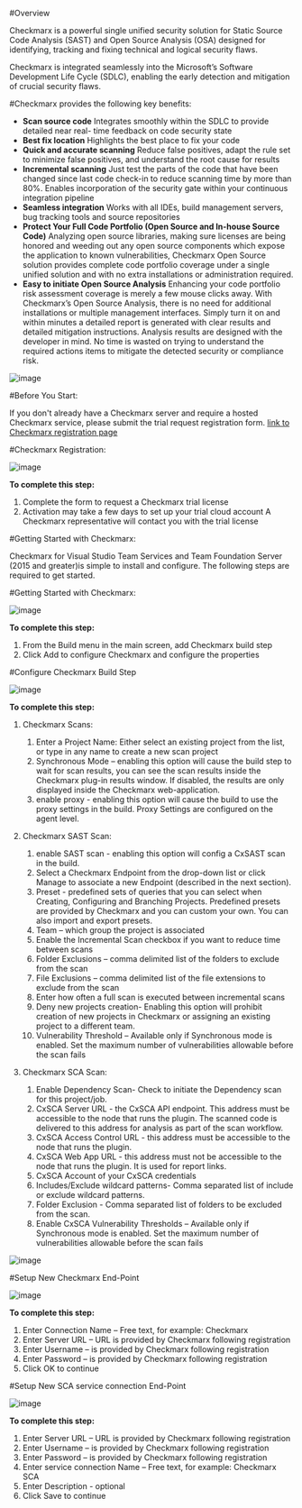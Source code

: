 #Overview

Checkmarx is a powerful single unified security solution for Static Source Code Analysis (SAST) and Open Source Analysis (OSA) designed for identifying, tracking and fixing technical and logical security flaws.

Checkmarx is integrated seamlessly into the Microsoft’s Software Development Life Cycle (SDLC), enabling
the early detection and mitigation of crucial security flaws.



#Checkmarx provides the following key benefits:

- **Scan source code**
Integrates smoothly within the SDLC to provide detailed near real- time feedback on code security state
- **Best fix location**
Highlights the best place to fix your code
- **Quick and accurate scanning**
Reduce false positives, adapt the rule set to minimize false positives, and understand the root cause
for results
- **Incremental scanning**
Just test the parts of the code that have been changed since last code check-in to reduce scanning time by
more than 80%. Enables incorporation of the security gate within your continuous integration pipeline
- **Seamless integration**
Works with all IDEs, build management servers, bug tracking tools and source repositories
- **Protect Your Full Code Portfolio (Open Source and In-house Source Code)**
Analyzing open source libraries, making sure licenses are being honored and weeding out any open source components which expose the application to known vulnerabilities,
Checkmarx Open Source solution provides complete code portfolio coverage under a single unified solution and with no extra installations or administration required.
- **Easy to initiate Open Source Analysis**
Enhancing your code portfolio risk assessment coverage is merely a few mouse clicks away. With Checkmarx’s Open Source Analysis, there is no need for additional installations or multiple management interfaces. Simply turn it on and within minutes a detailed report is generated with clear results and detailed mitigation instructions. Analysis results are designed with the developer in mind.
No time is wasted on trying to understand the required actions items to mitigate the detected security or compliance risk.


![image](images/resultsTab.png)



#Before You Start:

If you don't already have a Checkmarx server and require a hosted Checkmarx service, please submit the trial request registration form.
[link to Checkmarx registration page](https://info.checkmarx.com/cx-microsoft-vs-team-services)



#Checkmarx Registration:

![image](images/sample2.png)

**To complete this step:**
1.	Complete the form to request a Checkmarx trial license
2.	Activation may take a few days to set up your trial cloud account
    A Checkmarx representative will contact you with the trial license



#Getting Started with Checkmarx:

Checkmarx for Visual Studio Team Services and Team Foundation Server (2015 and greater)is simple to install and configure.
The following steps are required to get started.



#Getting Started with Checkmarx:

![image](images/sample3.png)

**To complete this step:**
1.	From the Build menu in the main screen, add Checkmarx build step
2.	Click Add to configure Checkmarx and configure the properties



#Configure Checkmarx Build Step

![image](images/configNew.png)

**To complete this step:**

1. Checkmarx Scans:
	1.	Enter a Project Name: Either select an existing project from the list, or type in any name to create a new scan project
	2.	Synchronous Mode – enabling this option will cause the build step to wait for scan results, you can see the scan results inside the Checkmarx plug-in results window. If disabled, the results are only displayed inside the Checkmarx web-application.
	3.	enable proxy - enabling this option will cause the build to use the proxy settings in the build. Proxy Settings are configured on the agent level.

2.  Checkmarx SAST Scan:
	1.	enable SAST scan - enabling this option will config a CxSAST scan in the build.
	2.	Select a Checkmarx Endpoint from the drop-down list or click Manage to associate a new Endpoint (described in the next section).
	3.	Preset - predefined sets of queries that you can select when Creating, Configuring and Branching Projects. Predefined presets are provided by Checkmarx and you can custom your own. You can also import and export presets.
	4.	Team – which group the project is associated
	5.	Enable the Incremental Scan checkbox if you want to reduce time between scans
	6.	Folder Exclusions – comma delimited list of the folders to exclude from the scan
	7.	File Exclusions – comma delimited list of the file extensions to exclude from the scan
	8.	Enter how often a full scan is executed between incremental scans
	9.	Deny new projects creation- Enabling this option will prohibit creation of new projects in Checkmarx or assigning an existing project to a different team. 
	10.	Vulnerability Threshold – Available only if Synchronous mode is enabled. Set the maximum number of vulnerabilities allowable before the scan fails

3. Checkmarx SCA Scan:
	1.	Enable Dependency Scan- Check to initiate the Dependency scan for this project/job.
	2.	CxSCA Server URL - the CxSCA API endpoint. This address must be accessible to the node that runs the plugin. The scanned code is delivered to this address for analysis as part of the scan workflow.
	3.	CxSCA Access Control URL - this address must be accessible to the node that runs the plugin.
	4.	CxSCA Web App URL - this address must not be accessible to the node that runs the plugin. It is used for report links.
	5.	CxSCA Account of your CxSCA credentials
	6.	Includes/Exclude wildcard patterns- Comma separated list of include or exclude wildcard patterns.
	7.	Folder Exclusion - Comma separated list of folders to be excluded from the scan.
	8.	Enable CxSCA Vulnerability Thresholds – Available only if Synchronous mode is enabled. Set the maximum number of vulnerabilities allowable before the scan fails

![image](images/scaConfig.png)



#Setup New Checkmarx End-Point

![image](images/sample5.png)

**To complete this step:**
1.	Enter Connection Name – Free text, for example: Checkmarx
2.	Enter Server URL – URL is provided by Checkmarx following registration
3.	Enter Username – is provided by Checkmarx following registration
4.	Enter Password – is provided by Checkmarx following registration
5.	Click OK to continue


#Setup New SCA service connection End-Point

![image](images/scaService.png)

**To complete this step:**
1.	Enter Server URL – URL is provided by Checkmarx following registration
2.	Enter Username – is provided by Checkmarx following registration
3.	Enter Password – is provided by Checkmarx following registration
4.	Enter service connection Name – Free text, for example: Checkmarx SCA
5.	Enter Description - optional
6.	Click Save to continue
